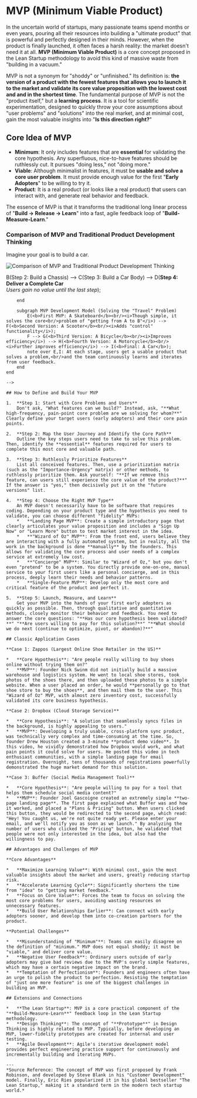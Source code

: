 # MVP (Minimum Viable Product)

In the uncertain world of startups, many passionate teams spend months or even years, pouring all their resources into building a "ultimate product" that is powerful and perfectly designed in their minds. However, when the product is finally launched, it often faces a harsh reality: the market doesn't need it at all. **MVP (Minimum Viable Product)** is a core concept proposed in the Lean Startup methodology to avoid this kind of massive waste from "building in a vacuum."

MVP is not a synonym for "shoddy" or "unfinished." Its definition is: **the version of a product with the fewest features that allows you to launch it to the market and validate its core value proposition with the lowest cost and and in the shortest time**. The fundamental purpose of MVP is not the "product itself," but a **learning process**. It is a tool for scientific experimentation, designed to quickly throw your core assumptions about "user problems" and "solutions" into the real market, and at minimal cost, gain the most valuable insights into "**Is this direction right?**"

## Core Idea of MVP

*   **Minimum**: It only includes features that are **essential** for validating the core hypothesis. Any superfluous, nice-to-have features should be ruthlessly cut. It pursues "doing less," not "doing more."
*   **Viable**: Although minimalist in features, it must be **usable and solve a core user problem**. It must provide enough value for the first "**Early Adopters**" to be willing to try it.
*   **Product**: It is a real product (or looks like a real product) that users can interact with, and generate real behavior and feedback.

The essence of MVP is that it transforms the traditional long linear process of "**Build -> Release -> Learn**" into a fast, agile feedback loop of "**Build-Measure-Learn**."

### Comparison of MVP and Traditional Product Development Thinking

Imagine your goal is to build a car.

![Comparison of MVP and Traditional Product Development Thinking](./MVP-Tutorial-en-mermaid.png)

<!--
```mermaid
graph TD
    subgraph Two Different Product Development Paths
        direction LR
        subgraph Traditional Development Model (Building a Car)
            A(Step 1: Build a Wheel) --> B(Step 2: Build a Chassis) --> C(Step 3: Build a Car Body) --> D(<b>Step 4: Deliver a Complete Car</b><br/><i>Users gain no value until the last step</i>);
        end

        subgraph MVP Development Model (Solving the "Travel" Problem)
            E(<b>First MVP: A Skateboard</b><br/><i>Though simple, it solves the core<br/>problem of "getting from A to B"</i>) --> F(<b>Second Version: A Scooter</b><br/><i>Adds "control" functionality</i>);
            F --> G(<b>Third Version: A Bicycle</b><br/><i>Improves efficiency</i>) --> H(<b>Fourth Version: A Motorcycle</b><br/><i>Further improves efficiency</i>) --> I(<b>Final: A Car</b>);
            note over E,I: At each stage, users get a usable product that solves a problem,<br/>and the team continuously learns and iterates from user feedback.
        end
    end
```
-->

## How to Define and Build Your MVP

1.  **Step 1: Start with Core Problems and Users**
    Don't ask, "What features can we build?" Instead, ask, "**What high-frequency, pain-point core problem are we solving for whom?**" Clearly define your target users (early adopters) and their core pain points.

2.  **Step 2: Map the User Journey and Identify the Core Path**
    Outline the key steps users need to take to solve this problem. Then, identify the **essential** features required for users to complete this most core and valuable path.

3.  **Step 3: Ruthlessly Prioritize Features**
    List all conceived features. Then, use a prioritization matrix (such as the "Importance-Urgency" matrix) or other methods, to ruthlessly prioritize them. Ask yourself: "**If we remove this feature, can users still experience the core value of the product?**" If the answer is "yes," then decisively put it on the "future versions" list.

4.  **Step 4: Choose the Right MVP Type**
    An MVP doesn't necessarily have to be software that requires coding. Depending on your product type and the hypothesis you need to validate, you can choose different "fidelity" MVPs:
    *   **Landing Page MVP**: Create a simple introductory page that clearly articulates your value proposition and includes a "Sign Up Now" or "Learn More" button to test market interest in the idea.
    *   **"Wizard of Oz" MVP**: From the front end, users believe they are interacting with a fully automated system, but in reality, all the work in the background is done **manually** by the founders. This allows for validating the core process and user needs of a complex service at extremely low cost.
    *   **"Concierge" MVP**: Similar to "Wizard of Oz," but you don't even "pretend" to be a system. You directly provide one-on-one, manual service to your first users like a personal concierge, and in this process, deeply learn their needs and behavior patterns.
    *   **Single-Feature MVP**: Develop only the most core and critical feature of the product and perfect it.

5.  **Step 5: Launch, Measure, and Learn**
    Get your MVP into the hands of your first early adopters as quickly as possible. Then, through qualitative and quantitative methods, closely monitor their behavior and feedback. You need to answer the core questions: "**Has our core hypothesis been validated?**" "**Are users willing to pay for this solution?**" "**What should we do next (continue to optimize, pivot, or abandon)?**"

## Classic Application Cases

**Case 1: Zappos (Largest Online Shoe Retailer in the US)**

*   **Core Hypothesis**: "Are people really willing to buy shoes online without trying them on?"
*   **MVP**: Founder Nick Swinm did not initially build a massive warehouse and logistics system. He went to local shoe stores, took photos of the shoes there, and then uploaded these photos to a simple website. When a user placed an order, he would **personally go to that shoe store to buy the shoes**, and then mail them to the user. This "Wizard of Oz" MVP, with almost zero inventory cost, successfully validated its core business hypothesis.

**Case 2: Dropbox (Cloud Storage Service)**

*   **Core Hypothesis**: "A solution that seamlessly syncs files in the background, is highly appealing to users."
*   **MVP**: Developing a truly usable, cross-platform sync product, was technically very complex and time-consuming at the time. So, founder Drew Houston created a 3-minute **product demo video**. In this video, he vividly demonstrated how Dropbox would work, and what pain points it could solve for users. He posted this video in tech enthusiast communities, with a simple landing page for email registration. Overnight, tens of thousands of registrations powerfully demonstrated the huge market demand for this solution.

**Case 3: Buffer (Social Media Management Tool)**

*   **Core Hypothesis**: "Are people willing to pay for a tool that helps them schedule social media content?"
*   **MVP**: Founder Joel Gascoigne created an extremely simple **two-page landing page**. The first page explained what Buffer was and how it worked, and placed a "Plans & Pricing" button. When users clicked this button, they would be redirected to the second page, which read: "Hey! You caught us, we're not quite ready yet. Please enter your email, and we'll notify you as soon as we launch." By analyzing the number of users who clicked the "Pricing" button, he validated that people were not only interested in the idea, but also had the willingness to pay.

## Advantages and Challenges of MVP

**Core Advantages**

*   **Maximize Learning Value**: With minimal cost, gain the most valuable insights about the market and users, greatly reducing startup risk.
*   **Accelerate Learning Cycle**: Significantly shortens the time from "idea" to "getting market feedback."
*   **Focus on Core Value**: Forces the team to focus on solving the most core problems for users, avoiding wasting resources on unnecessary features.
*   **Build User Relationships Earlier**: Can connect with early adopters sooner, and develop them into co-creation partners for the product.

**Potential Challenges**

*   **Misunderstanding of "Minimum"**: Teams can easily disagree on the definition of "minimum." MVP does not equal shoddy; it must be "viable," and deliver core value.
*   **Negative User Feedback**: Ordinary users outside of early adopters may give bad reviews due to the MVP's overly simple features, which may have a certain negative impact on the brand.
*   **Temptation of Perfectionism**: Founders and engineers often have an urge to polish the product to perfection. Resisting the temptation of "just one more feature" is one of the biggest challenges in building an MVP.

## Extensions and Connections

*   **The Lean Startup**: MVP is a core practical component of the "**Build-Measure-Learn**" feedback loop in the Lean Startup methodology.
*   **Design Thinking**: The concept of "**Prototype**" in Design Thinking is highly related to MVP. Typically, before developing an MVP, lower-fidelity prototypes are created for internal and user testing.
*   **Agile Development**: Agile's iterative development model provides perfect engineering practice support for continuously and incrementally building and iterating MVPs.

---
*Source Reference: The concept of MVP was first proposed by Frank Robinson, and developed by Steve Blank in his "Customer Development" model. Finally, Eric Ries popularized it in his global bestseller "The Lean Startup," making it a standard term in the modern tech startup world.*